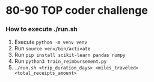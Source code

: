 # 80-90 TOP coder challenge

### How to execute ./run.sh

1. Execute `python -m venv venv`
2. Run `source venv/bin/activate`
3. Run `pip install scikit-learn pandas numpy`
4. Run `python3 train_reimbursement.py`
5. `./run.sh <trip_duration_days> <miles_traveled> <total_receipts_amount>`
